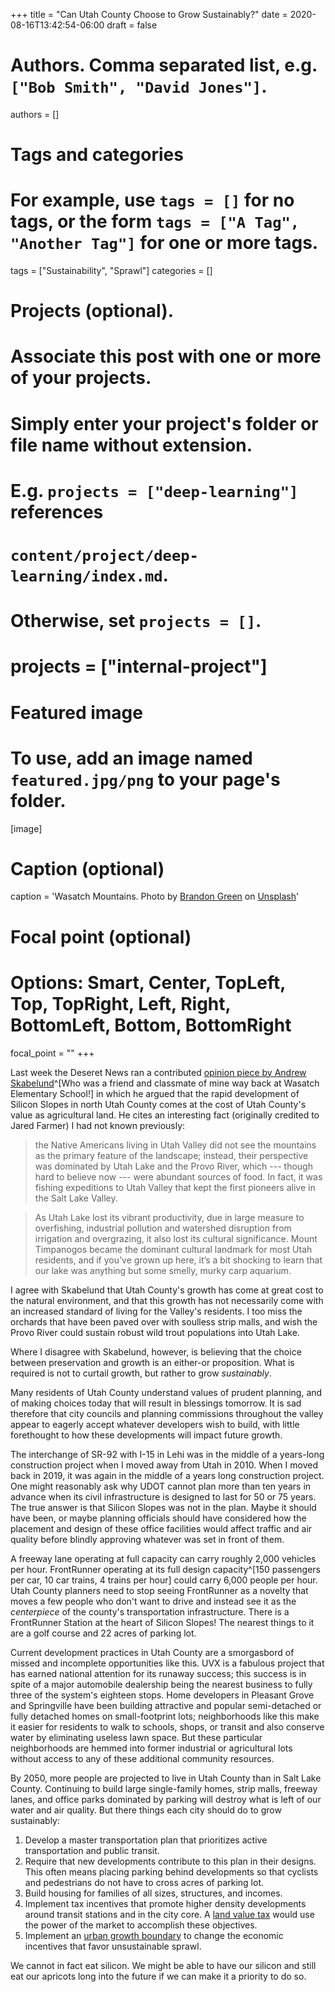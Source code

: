 +++
title = "Can Utah County Choose to Grow Sustainably?"
date = 2020-08-16T13:42:54-06:00
draft = false

# Authors. Comma separated list, e.g. `["Bob Smith", "David Jones"]`.
authors = []

# Tags and categories
# For example, use `tags = []` for no tags, or the form `tags = ["A Tag", "Another Tag"]` for one or more tags.
tags = ["Sustainability", "Sprawl"]
categories = []

# Projects (optional).
#   Associate this post with one or more of your projects.
#   Simply enter your project's folder or file name without extension.
#   E.g. `projects = ["deep-learning"]` references
#   `content/project/deep-learning/index.md`.
#   Otherwise, set `projects = []`.
# projects = ["internal-project"]

# Featured image
# To use, add an image named `featured.jpg/png` to your page's folder.
[image]
  # Caption (optional)
  caption = 'Wasatch Mountains. <span>Photo by <a href="https://unsplash.com/@brandgreen?utm_source=unsplash&amp;utm_medium=referral&amp;utm_content=creditCopyText">Brandon Green</a> on <a href="https://unsplash.com/s/photos/wasatch-mountains?utm_source=unsplash&amp;utm_medium=referral&amp;utm_content=creditCopyText">Unsplash</a></span>'


  # Focal point (optional)
  # Options: Smart, Center, TopLeft, Top, TopRight, Left, Right, BottomLeft, Bottom, BottomRight
  focal_point = ""
+++

Last week the Deseret News ran a contributed
[opinion piece by Andrew Skabelund](https://www.deseret.com/opinion/2020/8/10/21358753/guest-opinion-utah-county-tech-centric-future-human-natural-resources-silicon-slopes-farming-desert)^[Who was a friend and classmate of mine way back at Wasatch Elementary School!]
in which he argued that the rapid development of Silicon Slopes in north Utah
County comes at the cost of Utah County's value as agricultural land. He cites
an interesting fact (originally credited to Jared Farmer) I had not known previously:

> the Native Americans living in Utah Valley did not see the mountains as the
> primary feature of the landscape; instead, their perspective was dominated by
> Utah Lake and the Provo River, which --- though hard to believe now --- were
> abundant sources of food. In fact, it was fishing expeditions to Utah Valley
> that kept the first pioneers alive in the Salt Lake Valley.

>As Utah Lake lost its vibrant productivity, due in large measure to
>overfishing, industrial pollution and watershed disruption from irrigation and
>overgrazing, it also lost its cultural significance. Mount Timpanogos became
>the dominant cultural landmark for most Utah residents, and if you’ve grown up
>here, it’s a bit shocking to learn that our lake was anything but some smelly,
> murky carp aquarium.

I agree with Skabelund that Utah County's growth has come at great cost to the
natural environment, and that this growth has not necessarily come with an
increased standard of living for the Valley's residents. I too miss the orchards
that have been paved over with soulless strip malls, and wish the Provo River
could sustain robust wild trout populations into Utah Lake.

Where I disagree with Skabelund, however, is believing that the choice between
preservation and growth is an either-or proposition. What is required is not to
curtail growth, but rather to grow *sustainably*.

Many residents of Utah County understand values of prudent planning, and of
making choices today that will result in blessings tomorrow. It is sad therefore
that city councils and planning commissions throughout the valley appear to
eagerly accept whatever developers wish to build, with little forethought to how
these developments will impact future growth.

The interchange of SR-92 with I-15 in Lehi was in the middle of a years-long
construction project when I moved away from Utah in 2010. When I moved back in
2019, it was again in the middle of a years long construction project.
One might reasonably ask why UDOT cannot plan more than ten years in advance when
its civil infrastructure is designed to last for 50 or 75 years.  The true
answer is that Silicon Slopes was not in the plan. Maybe it should have been,
or maybe planning officials should have considered how the placement and
design of these office facilities would affect traffic and air quality before
blindly approving whatever was set in front of them.

A freeway lane operating at full capacity can carry roughly 2,000 vehicles per
hour. FrontRunner operating at its full design capacity^[150 passengers per car,
10 car trains, 4 trains per hour] could carry 6,000 people per hour.
Utah County planners need to stop seeing FrontRunner as a novelty that moves
a few people who don't want to drive and instead see it as the *centerpiece* of
the county's transportation infrastructure. There is a FrontRunner Station at
the heart of Silicon Slopes! The nearest things to it are a golf course and 22
acres of parking lot.

Current development practices in Utah County are a smorgasbord of missed and
incomplete opportunities like this. UVX is a fabulous project that has earned
national attention for its runaway success; this success is in spite of a major
automobile dealership being the nearest business to fully three of the system's
eighteen stops. Home developers in Pleasant Grove and Springville have been
building attractive and popular semi-detached or fully detached homes on
small-footprint lots; neighborhoods like this make it easier for residents to
walk to schools, shops, or transit and also conserve water by eliminating useless
lawn space. But these particular neighborhoods are hemmed into former industrial
or agricultural lots without access to any of these additional community
resources.

By 2050, more people are projected to live in Utah County than in Salt Lake
County. Continuing to build large single-family homes, strip malls, freeway lanes,
and office parks dominated by parking will destroy what is left of our water and
air quality. But there things each city should do to grow sustainably:

  1. Develop a master transportation plan that prioritizes active transportation
  and public transit.
  1. Require that new  developments contribute to this plan in their designs.
  This often means placing parking behind developments so that cyclists and
  pedestrians do not have to cross acres of parking lot.
  1. Build housing for families of all sizes, structures, and incomes.
  1. Implement tax incentives that promote higher density developments around
  transit stations and in the city core. A
  [land value tax](https://www.strongtowns.org/landvaluetax) would use the
  power of the market to accomplish these objectives.
  1. Implement an [urban growth boundary](https://www.oregonmetro.gov/urban-growth-boundary)
  to change the economic incentives that favor unsustainable sprawl.

We cannot in fact eat silicon. We might be able to have our silicon and still
eat our apricots long into the future if we can make it a priority to do so.

